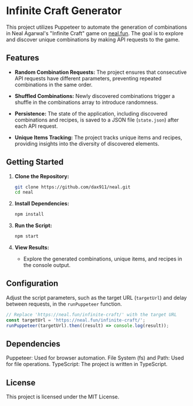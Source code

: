# Infinite Craft Generator

This project utilizes Puppeteer to automate the generation of combinations in Neal Agarwal's "Infinite Craft" game on [neal.fun](https://neal.fun/infinite-craft/). The goal is to explore and discover unique combinations by making API requests to the game.

## Features

- **Random Combination Requests:** The project ensures that consecutive API requests have different parameters, preventing repeated combinations in the same order.

- **Shuffled Combinations:** Newly discovered combinations trigger a shuffle in the combinations array to introduce randomness.

- **Persistence:** The state of the application, including discovered combinations and recipes, is saved to a JSON file (`state.json`) after each API request.

- **Unique Items Tracking:** The project tracks unique items and recipes, providing insights into the diversity of discovered elements.

## Getting Started

1. **Clone the Repository:**

    ```bash
    git clone https://github.com/dax911/neal.git
    cd neal
    ```

2. **Install Dependencies:**

    ```bash
    npm install
    ```

3. **Run the Script:**

    ```bash
    npm start
    ```

4. **View Results:**

    - Explore the generated combinations, unique items, and recipes in the console output.

## Configuration

Adjust the script parameters, such as the target URL (`targetUrl`) and delay between requests, in the `runPuppeteer` function.

```typescript
// Replace 'https://neal.fun/infinite-craft/' with the target URL
const targetUrl = 'https://neal.fun/infinite-craft/';
runPuppeteer(targetUrl).then((result) => console.log(result));
```
## Dependencies
Puppeteer: Used for browser automation.
File System (fs) and Path: Used for file operations.
TypeScript: The project is written in TypeScript.

## License
This project is licensed under the MIT License.

